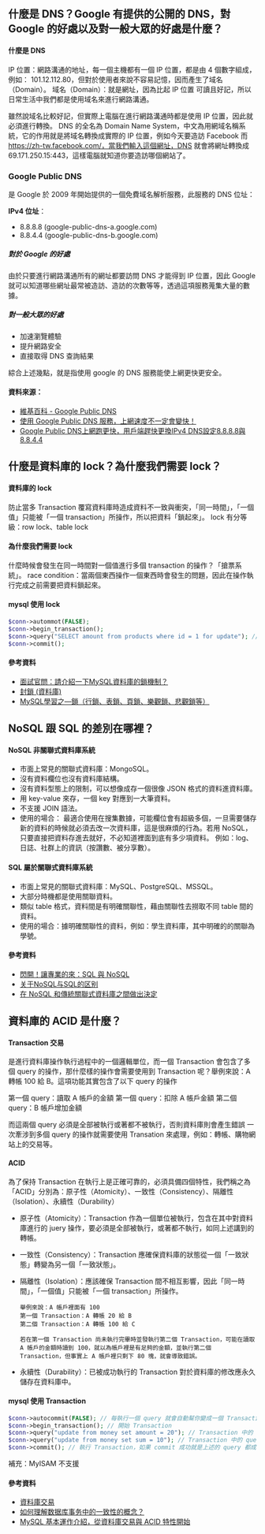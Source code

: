 ## 什麼是 DNS？Google 有提供的公開的 DNS，對 Google 的好處以及對一般大眾的好處是什麼？

#### 什麼是 DNS

IP 位置：網路溝通的地址，每一個主機都有一個 IP 位置，都是由 4 個數字組成，例如： 101.12.112.80，但對於使用者來說不容易記憶，因而產生了域名（Domain）。
域名（Domain）：就是網址，因為比起 IP 位置 可讀且好記，所以日常生活中我們都是使用域名來進行網路溝通。

雖然說域名比較好記，但實際上電腦在進行網路溝通時都是使用 IP 位置，因此就必須進行轉換。
DNS 的全名為 Domain Name System，中文為用網域名稱系統，它的作用就是將域名轉換成實際的 IP 位置，例如今天要造訪 Facebook 而 https://zh-tw.facebook.com/，當我們輸入這個網址，DNS 就會將網址轉換成 69.171.250.15:443，這樣電腦就知道你要造訪哪個網站了。


### Google Public DNS 
是 Google 於 2009 年開始提供的一個免費域名解析服務，此服務的 DNS 位址：

**IPv4 位址**：

* 8.8.8.8 (google-public-dns-a.google.com)
* 8.8.4.4 (google-public-dns-b.google.com)

##### 對於 Google 的好處
由於只要進行網路溝通所有的網址都要訪問 DNS 才能得到 IP 位置，因此 Google 就可以知道哪些網址最常被造訪、造訪的次數等等，透過這項服務蒐集大量的數據。

##### 對一般大眾的好處
* 加速瀏覽體驗 
* 提升網路安全
* 直接取得 DNS 查詢結果

綜合上述幾點，就是指使用 google 的 DNS 服務能使上網更快更安全。


#### 資料來源：
* [維基百科 - Google Public DNS](https://zh.wikipedia.org/wiki/Google_Public_DNS)
* [使用 Google Public DNS 服務，上網速度不一定會變快！](https://blog.miniasp.com/post/2009/12/08/Use-Google-Public-DNS-may-not-surfing-faster-as-you-expected)
* [Google Public DNS上網跑更快，用戶端趕快更換IPv4 DNS設定8.8.8.8與8.8.4.4](http://www.pcdiy.com.tw/detail/1412)

## 什麼是資料庫的 lock？為什麼我們需要 lock？

#### 資料庫的 lock

防止當多 Transaction 覆寫資料庫時造成資料不一致與衝突，「同一時間」，「一個值」只能被「一個 transaction」所操作，所以把資料「鎖起來」。
lock 有分等級：row lock、table lock

#### 為什麼我們需要 lock

什麼時候會發生在同一時間對一個值進行多個 transaction 的操作？「搶票系統」。
race condition：當兩個東西操作一個東西時會發生的問題，因此在操作執行完成之前需要把資料鎖起來。

#### mysql 使用 lock

```php
$conn->autommot(FALSE);
$conn->begin_transaction();
$conn->query("SELECT amount from products where id = 1 for update"); // 'for updat' 在 transaction 內才有作用
$conn->commit();
```

#### 參考資料

* [面試官問：請介紹一下MySQL資料庫的鎖機制？](https://iter01.com/443580.html)
* [封鎖 (資料庫)](https://zh.wikipedia.org/wiki/%E5%B0%81%E9%94%81_(%E6%95%B0%E6%8D%AE%E5%BA%93))
* [MySQL學習之—鎖（行鎖、表鎖、頁鎖、樂觀鎖、悲觀鎖等）](https://kknews.cc/code/xenvz88.html)

## NoSQL 跟 SQL 的差別在哪裡？

#### NoSQL 非關聯式資料庫系統

* 市面上常見的關聯式資料庫：MongoSQL。
* 沒有資料欄位也沒有資料庫結構。
* 沒有資料型態上的限制，可以想像成存一個很像 JSON 格式的資料進資料庫。
* 用 key-value 來存，一個 key 對應到一大筆資料。
* 不支援 JOIN 語法。
* 使用的場合：
最適合使用在搜集數據，可能欄位會有超級多個，一旦需要儲存新的資料的時候就必須去改一次資料庫，這是很麻煩的行為。若用 NoSQL，只要直接把資料存進去就好，不必知道裡面到底有多少項資料。
例如：log、日誌、社群上的資訊（按讚數、被分享數）。

#### SQL 屬於關聯式資料庫系統

* 市面上常見的關聯式資料庫：MySQL、PostgreSQL、MSSQL。
* 大部分時機都是使用關聯資料。
* 類似 table 格式，資料間是有明確關聯性，藉由關聯性去撈取不同 table 間的資料。
* 使用的場合：據明確關聯性的資料，例如：學生資料庫，其中明確的的關聯為學號。

#### 參考資料

* [閃開！讓專業的來：SQL 與 NoSQL](https://ithelp.ithome.com.tw/articles/10187443)
* [关于NoSQL与SQL的区别](https://blog.csdn.net/xlgen157387/article/details/47908797)
* [在 NoSQL 和傳統關聯式資料庫之間做出決定](https://navicat.com/cht/company/aboutus/blog/1002-deciding-between-nosql-and-traditional-relational-databases.html)

## 資料庫的 ACID 是什麼？

#### Transaction 交易
是進行資料庫操作執行過程中的一個邏輯單位，而一個 Transaction 會包含了多個 query 的操作，那什麼樣的操作會需要使用到 Transaction 呢？舉例來說：A 轉帳 100 給 B。這項功能其實包含了以下 query 的操作

第一個 query：讀取 A 帳戶的金額
第一個 query：扣除 A 帳戶金額
第二個 query：B 帳戶增加金額

而這兩個 query 必須是全部被執行或著都不被執行，否則資料庫則會產生錯誤
一次牽涉到多個 query 的操作就需要使用 Transation 來處理，例如：轉帳、購物網站上的交易等。

#### ACID

為了保持 Transaction 在執行上是正確可靠的，必須具備四個特性，我們稱之為「ACID」分別為：原子性（Atomicity）、一致性（Consistency）、隔離性（Isolation）、永續性（Durability）

* 原子性（Atomicity）：Transaction 作為一個單位被執行，包含在其中對資料庫進行的 juery 操作，要必須是全部被執行，或著都不執行，如同上述講到的轉帳。
* 一致性（Consistency）：Transaction 應確保資料庫的狀態從一個「一致狀態」轉變為另一個「一致狀態」。
* 隔離性（Isolation）：應該確保 Transaction 間不相互影響，因此「同一時間」，「一個值」只能被「一個 transaction」所操作。

    ```
    舉例來說：A 帳戶裡面有 100
    第一個 Transaction：A 轉帳 20 給 B
    第二個 Transaction：A 轉帳 100 給 C

    若在第一個 Transaction 尚未執行完畢時並發執行第二個 Transaction，可能在讀取 A 帳戶的金額時讀到 100，就以為帳戶裡是有足夠的金額，並執行第二個 Transaction，但事實上 A 帳戶裡只剩下 80 塊，就會導致錯誤。
    ```

* 永續性（Durability）：已被成功執行的 Transaction 對於資料庫的修改應永久儲存在資料庫中。

#### mysql 使用 Transaction

```php
$conn->autocommit(FALSE); // 每執行一個 query 就會自動幫你變成一個 Transaction，要關掉
$conn->begin_transaction(); // 開始 Transaction
$conn->query("update from money set amount = 20"); // Transaction 中的 query
$conn->query("update from money set sum = 10"); // Transaction 中的 query
$conn->commit(); // 執行 Transaction，如果 commit 成功就是上述的 query 都成功，失敗都失敗
```

補充：MyISAM 不支援

#### 參考資料

* [資料庫交易](https://zh.wikipedia.org/wiki/%E6%95%B0%E6%8D%AE%E5%BA%93%E4%BA%8B%E5%8A%A1)
* [如何理解数据库事务中的一致性的概念？](https://www.zhihu.com/question/31346392)
* [MySQL 基本運作介紹，從資料庫交易與 ACID 特性開始](https://tw.alphacamp.co/blog/mysql-intro-acid-in-databases)